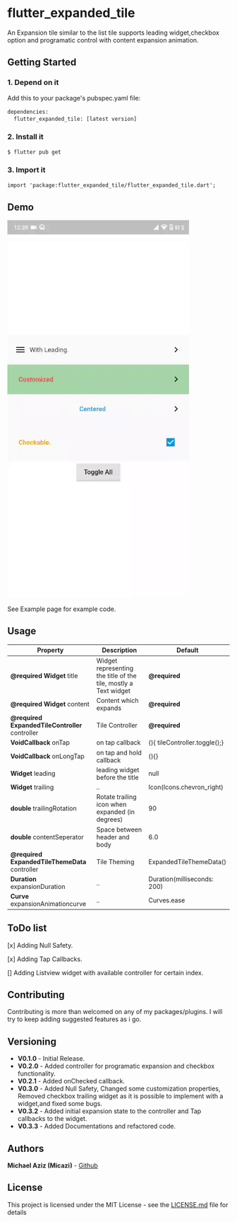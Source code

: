 # flutter_expanded_tile

An Expansion tile similar to the list tile supports leading widget,checkbox option and programatic control with content expansion animation.

## Getting Started

### 1. Depend on it

Add this to your package's pubspec.yaml file:

```
dependencies:
  flutter_expanded_tile: [latest version]
```

### 2. Install it

```
$ flutter pub get
```

### 3. Import it

```
import 'package:flutter_expanded_tile/flutter_expanded_tile.dart';
```

## Demo

![](example/demo.gif)

See Example page for example code.

## Usage

| Property                                        | Description                                                     | Default                       |
| ----------------------------------------------- | --------------------------------------------------------------- | ----------------------------- |
| **@required Widget** title                      | Widget representing the title of the tile, mostly a Text widget | **@required**                 |
| **@required Widget** content                    | Content which expands                                           | **@required**                 |
| **@required ExpandedTileController** controller | Tile Controller                                                 | **@required**                 |
| **VoidCallback** onTap                          | on tap callback                                                 | (){ tileController.toggle();} |
| **VoidCallback** onLongTap                      | on tap and hold callback                                        | (){}                          |
| **Widget** leading                              | leading widget before the title                                 | null                          |
| **Widget** trailing                             | ..                                                              | Icon(Icons.chevron_right)     |
| **double** trailingRotation                     | Rotate trailing icon when expanded (in degrees)                 | 90                            |
| **double** contentSeperator                     | Space between header and body                                   | 6.0                           |
| **@required ExpandedTileThemeData** controller  | Tile Theming                                                    | ExpandedTileThemeData()       |
| **Duration** expansionDuration                  | ..                                                              | Duration(milliseconds: 200)   |
| **Curve** expansionAnimationcurve               | ..                                                              | Curves.ease                   |

## ToDo list

[x] Adding Null Safety.

[x] Adding Tap Callbacks.

[] Adding Listview widget with available controller for certain index.

## Contributing

Contributing is more than welcomed on any of my packages/plugins.
I will try to keep adding suggested features as i go.

## Versioning

- **V0.1.0** - Initial Release.
- **V0.2.0** - Added controller for programatic expansion and checkbox functionality.
- **V0.2.1** - Added onChecked callback.
- **V0.3.0** - Added Null Safety, Changed some customization properties, Removed checkbox trailing widget as it is possible to implement with a widget,and fixed some bugs.
- **V0.3.2** - Added initial expansion state to the controller and Tap callbacks to the widget.
- **V0.3.3** - Added Documentations and refactored code.

## Authors

**Michael Aziz (Micazi)** - [Github](https://github.com/micazi)

## License

This project is licensed under the MIT License - see the [LICENSE.md](LICENSE.md) file for details
